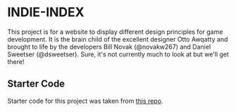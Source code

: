# INDIE-INDEX

This project is for a website to display different design principles for game development.  It is the brain child of the excellent designer Otto Awqatty and brought to life by the developers Bill Novak (@novakw267) and Daniel Sweetser (@dsweetser).  Sure, it's not currently much to look at but we'll get there!

## Starter Code

Starter code for this project was taken from [this repo](https://github.com/ga-wdi-boston/ember-resources).
